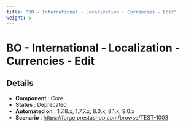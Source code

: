 ```yaml
---
title: "BO - International - Localization - Currencies - Edit"
weight: 5
---
```


# BO - International - Localization - Currencies - Edit
## Details
* **Component** : Core
* **Status** : Deprecated
* **Automated on** : 1.7.8.x, 1.7.7.x, 8.0.x, 8.1.x, 9.0.x
* **Scenario** : https://forge.prestashop.com/browse/TEST-1003


